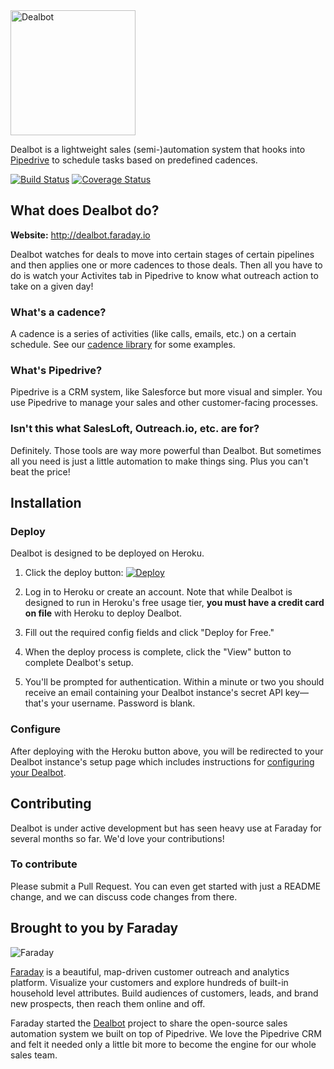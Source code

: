 <img src="https://cdn.rawgit.com/dealbot/dealbot/master/dealbot.svg" alt="Dealbot" width="200" />

Dealbot is a lightweight sales (semi-)automation system that hooks into [Pipedrive](http://pipedrive.com) to schedule tasks based on predefined cadences.

[![Build Status](https://travis-ci.org/dealbot/dealbot.svg?branch=master)](https://travis-ci.org/dealbot/dealbot) [![Coverage Status](https://coveralls.io/repos/github/dealbot/dealbot/badge.svg?branch=master)](https://coveralls.io/github/dealbot/dealbot?branch=master)

## What does Dealbot do?

**Website:** http://dealbot.faraday.io

Dealbot watches for deals to move into certain stages of certain pipelines and then applies one or more cadences to those deals. Then all you have to do is watch your Activites tab in Pipedrive to know what outreach action to take on a given day!

### What's a cadence?

A cadence is a series of activities (like calls, emails, etc.) on a certain schedule. See our [cadence library](../../../cadences) for some examples.

### What's Pipedrive?

Pipedrive is a CRM system, like Salesforce but more visual and simpler. You use Pipedrive to manage your sales and other customer-facing processes.

### Isn't this what SalesLoft, Outreach.io, etc. are for?

Definitely. Those tools are way more powerful than Dealbot. But sometimes all you need is just a little automation to make things sing. Plus you can't beat the price!

## Installation

### Deploy

Dealbot is designed to be deployed on Heroku.

1. Click the deploy button: [![Deploy](https://www.herokucdn.com/deploy/button.svg)](https://heroku.com/deploy)

2. Log in to Heroku or create an account. Note that while Dealbot is designed to run in Heroku's free usage tier, **you must have a credit card on file** with Heroku to deploy Dealbot.

3. Fill out the required config fields and click "Deploy for Free."

4. When the deploy process is complete, click the "View" button to complete Dealbot's setup.

5. You'll be prompted for authentication. Within a minute or two you should receive an email containing your Dealbot instance's secret API key—that's your username. Password is blank.

### Configure

After deploying with the Heroku button above, you will be redirected to your Dealbot instance's setup page which includes instructions for [configuring your Dealbot](http://dealbot.faraday.io/configuration). 

## Contributing

Dealbot is under active development but has seen heavy use at Faraday for several months so far. We'd love your contributions!

### To contribute

Please submit a Pull Request. You can even get started with just a README change, and we can discuss code changes from there.

## Brought to you by Faraday

![Faraday](https://cdn.rawgit.com/rossmeissl/9ca9523390a01aeb5458b520cd2b1252/raw/6367682fc0157c1a00d65f32ee399373cee03b96/faraday_logo.svg)

[Faraday](http://www.faraday.io) is a beautiful, map-driven customer outreach and analytics platform. Visualize your customers and explore hundreds of built-in household level attributes. Build audiences of customers, leads, and brand new prospects, then reach them online and off.

Faraday started the [Dealbot](../../../dealbot) project to share the open-source sales automation system we built on top of Pipedrive. We love the Pipedrive CRM and felt it needed only a little bit more to become the engine for our whole sales team.